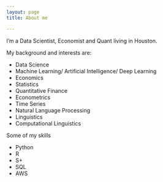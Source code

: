 ```yaml
---
layout: page
title: About me

---
```



I’m a Data Scientist, Economist and Quant living in Houston. 

My background and interests are:

- Data Science
- Machine Learning/ Artificial Intelligence/ Deep Learning 
- Economics
- Statistics
- Quantitative Finance
- Econometrics
- Time Series
- Natural Language Processing
- Linguistics
- Computational Linguistics

Some of my skills
- Python
- R
- S+
- SQL
- AWS


